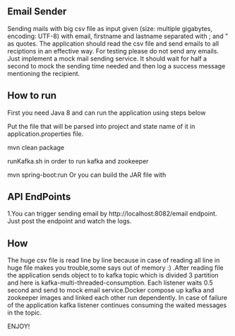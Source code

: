 ## Email Sender

Sending mails with big csv file as input given (size: multiple gigabytes, encoding: UTF-8) with email,
firstname and lastname separated with ; and " as quotes. The application should read the csv file and
send emails to all reciptions in an effective way. For testing please do not send any emails.
Just implement a mock mail sending service. It should wait for half a second to mock the sending time
needed and then log a success message mentioning the recipient.

## How to run

First you need Java 8  and  can run the application using steps below

Put the file that will be parsed into project and state name of it in application.properties file.

mvn clean package

runKafka.sh in order to run kafka and zookeeper

mvn spring-boot:run Or you can build the JAR file with


## API EndPoints

1.You can trigger sending email by http://localhost:8082/email  endpoint. Just post the endpoint
and watch the logs.

## How

The huge csv file is read line by line because in case of reading all line in huge file makes you
trouble,some says out of memory :) .After reading file the application sends object to to kafka
topic which is divided 3 partition and  here is kafka-multi-threaded-consumption. Each listener
waits 0.5 second and send to mock email service.Docker compose up kafka and zookeeper images and
linked each other run dependently. In case of failure of the application kafka listener continues
consuming the waited messages in the topic.


ENJOY!
